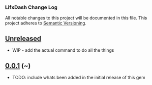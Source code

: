 ### LifxDash Change Log

All notable changes to this project will be documented in this file. This
project adheres to [Semantic Versioning][Semver].

## [Unreleased]

  * WIP - add the actual command to do all the things

## [0.0.1][] (~)
  * TODO: include whats been added in the initial release of this gem

[Unreleased]: https://github.com/matthutchinson/videosnap/compare/v0.0.1...HEAD
[0.0.1]: https://github.com/matthutchinson/videosnap/releases/tag/v0.0.1
[Semver]: http://semver.org
